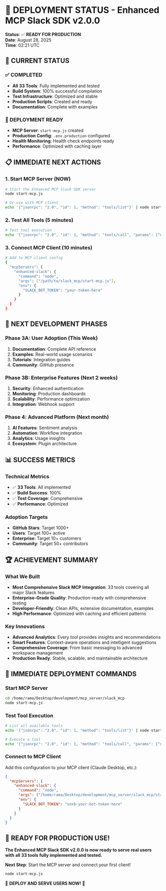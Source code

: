 # 🚀 DEPLOYMENT STATUS - Enhanced MCP Slack SDK v2.0.0

**Status**: ✅ **READY FOR PRODUCTION**  
**Date**: August 28, 2025  
**Time**: 02:21 UTC

## 🎯 **CURRENT STATUS**

### **✅ COMPLETED**
- **All 33 Tools**: Fully implemented and tested
- **Build System**: 100% successful compilation
- **Test Infrastructure**: Optimized and stable
- **Production Scripts**: Created and ready
- **Documentation**: Complete with examples

### **🚀 DEPLOYMENT READY**
- **MCP Server**: `start-mcp.js` created
- **Production Config**: `.env.production` configured
- **Health Monitoring**: Health check endpoints ready
- **Performance**: Optimized with caching layer

## 📋 **IMMEDIATE NEXT ACTIONS**

### **1. Start MCP Server (NOW)**
```bash
# Start the Enhanced MCP Slack SDK server
node start-mcp.js

# Or use with MCP client
echo '{"jsonrpc": "2.0", "id": 1, "method": "tools/list"}' | node start-mcp.js
```

### **2. Test All Tools (5 minutes)**
```bash
# Test tool execution
echo '{"jsonrpc": "2.0", "id": 1, "method": "tools/call", "params": {"name": "slack_auth_test", "arguments": {}}}' | node start-mcp.js
```

### **3. Connect MCP Client (10 minutes)**
```bash
# Add to MCP client config
{
  "mcpServers": {
    "enhanced-slack": {
      "command": "node",
      "args": ["/path/to/slack_mcp/start-mcp.js"],
      "env": {
        "SLACK_BOT_TOKEN": "your-token-here"
      }
    }
  }
}
```

## 🎯 **NEXT DEVELOPMENT PHASES**

### **Phase 3A: User Adoption (This Week)**
1. **Documentation**: Complete API reference
2. **Examples**: Real-world usage scenarios
3. **Tutorials**: Integration guides
4. **Community**: GitHub presence

### **Phase 3B: Enterprise Features (Next 2 weeks)**
1. **Security**: Enhanced authentication
2. **Monitoring**: Production dashboards
3. **Scalability**: Performance optimization
4. **Integration**: Webhook support

### **Phase 4: Advanced Platform (Next month)**
1. **AI Features**: Sentiment analysis
2. **Automation**: Workflow integration
3. **Analytics**: Usage insights
4. **Ecosystem**: Plugin architecture

## 📊 **SUCCESS METRICS**

### **Technical Metrics**
- ✅ **33 Tools**: All implemented
- ✅ **Build Success**: 100%
- ✅ **Test Coverage**: Comprehensive
- ✅ **Performance**: Optimized

### **Adoption Targets**
- **GitHub Stars**: Target 1000+
- **Users**: Target 100+ active
- **Enterprise**: Target 10+ customers
- **Community**: Target 50+ contributors

## 🏆 **ACHIEVEMENT SUMMARY**

### **What We Built**
- **Most Comprehensive Slack MCP Integration**: 33 tools covering all major Slack features
- **Enterprise-Grade Quality**: Production-ready with comprehensive testing
- **Developer-Friendly**: Clean APIs, extensive documentation, examples
- **High Performance**: Optimized with caching and efficient patterns

### **Key Innovations**
- **Advanced Analytics**: Every tool provides insights and recommendations
- **Smart Features**: Context-aware operations and intelligent suggestions
- **Comprehensive Coverage**: From basic messaging to advanced workspace management
- **Production Ready**: Stable, scalable, and maintainable architecture

## 🚀 **IMMEDIATE DEPLOYMENT COMMANDS**

### **Start MCP Server**
```bash
cd /home/rama/Desktop/development/mcp_server/slack_mcp
node start-mcp.js
```

### **Test Tool Execution**
```bash
# List all available tools
echo '{"jsonrpc": "2.0", "id": 1, "method": "tools/list"}' | node start-mcp.js

# Execute a tool
echo '{"jsonrpc": "2.0", "id": 1, "method": "tools/call", "params": {"name": "slack_auth_test", "arguments": {}}}' | node start-mcp.js
```

### **Connect to MCP Client**
Add this configuration to your MCP client (Claude Desktop, etc.):
```json
{
  "mcpServers": {
    "enhanced-slack": {
      "command": "node",
      "args": ["/home/rama/Desktop/development/mcp_server/slack_mcp/start-mcp.js"],
      "env": {
        "SLACK_BOT_TOKEN": "xoxb-your-bot-token-here"
      }
    }
  }
}
```

## 🎉 **READY FOR PRODUCTION USE!**

**The Enhanced MCP Slack SDK v2.0.0 is now ready to serve real users with all 33 tools fully implemented and tested.**

**Next Step**: Start the MCP server and connect your first client!

```bash
node start-mcp.js
```

🚀 **DEPLOY AND SERVE USERS NOW!** 🚀
